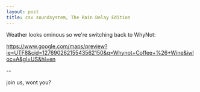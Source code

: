 ```yaml
---
layout: post
title: csv soundsystem, The Rain Delay Edition
---
```

Weather looks ominous so we're switching back to WhyNot: 

https://www.google.com/maps/preview?ie=UTF8&cid=12769026215543562150&q=Whynot+Coffee+%26+Wine&iwloc=A&gl=US&hl=en

--

join us, wont you?